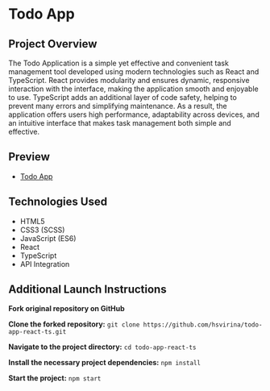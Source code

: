 # Todo App

## Project Overview
The Todo Application is a simple yet effective and convenient task management tool developed using modern technologies such as React and TypeScript. React provides modularity and ensures dynamic, responsive interaction with the interface, making the application smooth and enjoyable to use. TypeScript adds an additional layer of code safety, helping to prevent many errors and simplifying maintenance. As a result, the application offers users high performance, adaptability across devices, and an intuitive interface that makes task management both simple and effective.

## Preview
-	[Todo App](https://hsvirina.github.io/todo-app-react-ts/)

## Technologies Used
-	HTML5
-	CSS3 (SCSS)
-	JavaScript (ES6)
-	React
-	TypeScript
-	API Integration

## Additional Launch Instructions

**Fork original repository on GitHub**

**Clone the forked repository:**
`git clone https://github.com/hsvirina/todo-app-react-ts.git`

**Navigate to the project directory:**
`cd todo-app-react-ts`

**Install the necessary project dependencies:**
`npm install`

**Start the project:**
`npm start`
